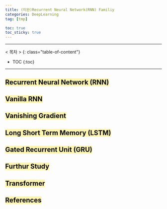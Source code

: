 ```yaml
---
title: (미완)Recurrent Neural Network(RNN) Familiy 
categories: DeepLearning
tag: [tmp]

toc: true
toc_sticky: true
---
```


---
< 목차 >
{: class="table-of-content"}
* TOC
{:toc}
---

## <mark style='background-color: #fff5b1'> Recurrent Neural Network (RNN) </mark>

## <mark style='background-color: #fff5b1'> Vanilla RNN </mark>

## <mark style='background-color: #fff5b1'> Vanishing Gradient </mark>

## <mark style='background-color: #fff5b1'> Long Short Term Memory (LSTM) </mark>

## <mark style='background-color: #fff5b1'> Gated Recurrent Unit (GRU) </mark>




## <mark style='background-color: #fff5b1'> Furthur Study </mark>

## <mark style='background-color: #fff5b1'> Transformer </mark>




## <mark style='background-color: #fff5b1'> References </mark>
